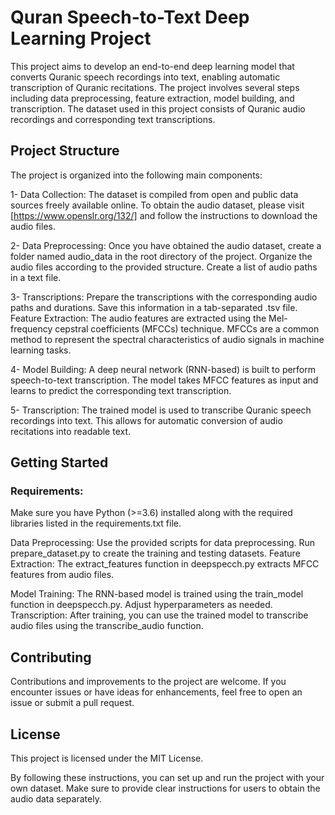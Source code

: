 # Quran Speech-to-Text Deep Learning Project

This project aims to develop an end-to-end deep learning model that converts Quranic speech recordings into text, enabling automatic transcription of Quranic recitations. The project involves several steps including data preprocessing, feature extraction, model building, and transcription. The dataset used in this project consists of Quranic audio recordings and corresponding text transcriptions.

## Project Structure

The project is organized into the following main components:

1- Data Collection: The dataset is compiled from open and public data sources freely available online. To obtain the audio dataset, please visit [https://www.openslr.org/132/] and follow the instructions to download the audio files. <br>

2- Data Preprocessing: Once you have obtained the audio dataset, create a folder named audio_data in the root directory of the project. Organize the audio files according to the provided structure. Create a list of audio paths in a text file. <br>

3- Transcriptions: Prepare the transcriptions with the corresponding audio paths and durations. Save this information in a tab-separated .tsv file.
Feature Extraction: The audio features are extracted using the Mel-frequency cepstral coefficients (MFCCs) technique. MFCCs are a common method to represent the spectral characteristics of audio signals in machine learning tasks. <br>

4- Model Building: A deep neural network (RNN-based) is built to perform speech-to-text transcription. The model takes MFCC features as input and learns to predict the corresponding text transcription. <br>

5- Transcription: The trained model is used to transcribe Quranic speech recordings into text. This allows for automatic conversion of audio recitations into readable text. <br>

## Getting Started

### Requirements: 
Make sure you have Python (>=3.6) installed along with the required libraries listed in the requirements.txt file. <br>

Data Preprocessing: Use the provided scripts for data preprocessing. Run prepare_dataset.py to create the training and testing datasets.
Feature Extraction: The extract_features function in deepspecch.py extracts MFCC features from audio files. <br>

Model Training: The RNN-based model is trained using the train_model function in deepspecch.py. Adjust hyperparameters as needed.
Transcription: After training, you can use the trained model to transcribe audio files using the transcribe_audio function.

## Contributing

Contributions and improvements to the project are welcome. If you encounter issues or have ideas for enhancements, feel free to open an issue or submit a pull request.

## License

This project is licensed under the MIT License.

By following these instructions, you can set up and run the project with your own dataset. Make sure to provide clear instructions for users to obtain the audio data separately.
